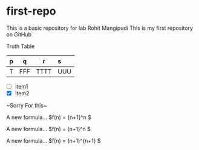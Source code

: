 # first-repo
This is a basic repository for lab
Rohit Mangipudi
This is my first repository on GitHub

Truth Table

| p | q | r | s |
| ---| --- | --- | :--- |
| T | FFF | TTTT | UUU |

- [ ] item1
- [x] item2

~Sorry For this~

A new formula... $f(n) = {n+1}^n $

A new formula... $f(n) = (n+1)^n $

A new formula... $f(n) = (n+1)^{n+1} $
